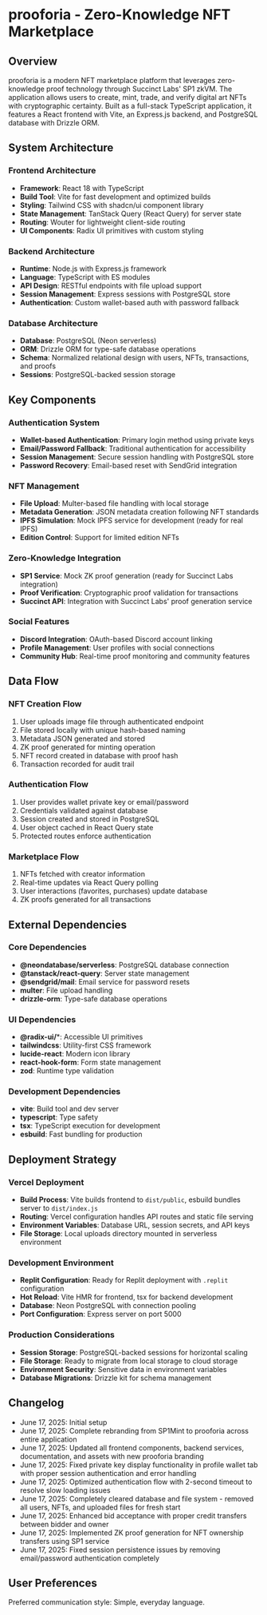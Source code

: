 # prooforia - Zero-Knowledge NFT Marketplace

## Overview

prooforia is a modern NFT marketplace platform that leverages zero-knowledge proof technology through Succinct Labs' SP1 zkVM. The application allows users to create, mint, trade, and verify digital art NFTs with cryptographic certainty. Built as a full-stack TypeScript application, it features a React frontend with Vite, an Express.js backend, and PostgreSQL database with Drizzle ORM.

## System Architecture

### Frontend Architecture
- **Framework**: React 18 with TypeScript
- **Build Tool**: Vite for fast development and optimized builds
- **Styling**: Tailwind CSS with shadcn/ui component library
- **State Management**: TanStack Query (React Query) for server state
- **Routing**: Wouter for lightweight client-side routing
- **UI Components**: Radix UI primitives with custom styling

### Backend Architecture
- **Runtime**: Node.js with Express.js framework
- **Language**: TypeScript with ES modules
- **API Design**: RESTful endpoints with file upload support
- **Session Management**: Express sessions with PostgreSQL store
- **Authentication**: Custom wallet-based auth with password fallback

### Database Architecture
- **Database**: PostgreSQL (Neon serverless)
- **ORM**: Drizzle ORM for type-safe database operations
- **Schema**: Normalized relational design with users, NFTs, transactions, and proofs
- **Sessions**: PostgreSQL-backed session storage

## Key Components

### Authentication System
- **Wallet-based Authentication**: Primary login method using private keys
- **Email/Password Fallback**: Traditional authentication for accessibility
- **Session Management**: Secure session handling with PostgreSQL store
- **Password Recovery**: Email-based reset with SendGrid integration

### NFT Management
- **File Upload**: Multer-based file handling with local storage
- **Metadata Generation**: JSON metadata creation following NFT standards
- **IPFS Simulation**: Mock IPFS service for development (ready for real IPFS)
- **Edition Control**: Support for limited edition NFTs

### Zero-Knowledge Integration
- **SP1 Service**: Mock ZK proof generation (ready for Succinct Labs integration)
- **Proof Verification**: Cryptographic proof validation for transactions
- **Succinct API**: Integration with Succinct Labs' proof generation service

### Social Features
- **Discord Integration**: OAuth-based Discord account linking
- **Profile Management**: User profiles with social connections
- **Community Hub**: Real-time proof monitoring and community features

## Data Flow

### NFT Creation Flow
1. User uploads image file through authenticated endpoint
2. File stored locally with unique hash-based naming
3. Metadata JSON generated and stored
4. ZK proof generated for minting operation
5. NFT record created in database with proof hash
6. Transaction recorded for audit trail

### Authentication Flow
1. User provides wallet private key or email/password
2. Credentials validated against database
3. Session created and stored in PostgreSQL
4. User object cached in React Query state
5. Protected routes enforce authentication

### Marketplace Flow
1. NFTs fetched with creator information
2. Real-time updates via React Query polling
3. User interactions (favorites, purchases) update database
4. ZK proofs generated for all transactions

## External Dependencies

### Core Dependencies
- **@neondatabase/serverless**: PostgreSQL database connection
- **@tanstack/react-query**: Server state management
- **@sendgrid/mail**: Email service for password resets
- **multer**: File upload handling
- **drizzle-orm**: Type-safe database operations

### UI Dependencies
- **@radix-ui/***: Accessible UI primitives
- **tailwindcss**: Utility-first CSS framework
- **lucide-react**: Modern icon library
- **react-hook-form**: Form state management
- **zod**: Runtime type validation

### Development Dependencies
- **vite**: Build tool and dev server
- **typescript**: Type safety
- **tsx**: TypeScript execution for development
- **esbuild**: Fast bundling for production

## Deployment Strategy

### Vercel Deployment
- **Build Process**: Vite builds frontend to `dist/public`, esbuild bundles server to `dist/index.js`
- **Routing**: Vercel configuration handles API routes and static file serving
- **Environment Variables**: Database URL, session secrets, and API keys
- **File Storage**: Local uploads directory mounted in serverless environment

### Development Environment
- **Replit Configuration**: Ready for Replit deployment with `.replit` configuration
- **Hot Reload**: Vite HMR for frontend, tsx for backend development
- **Database**: Neon PostgreSQL with connection pooling
- **Port Configuration**: Express server on port 5000

### Production Considerations
- **Session Storage**: PostgreSQL-backed sessions for horizontal scaling
- **File Storage**: Ready to migrate from local storage to cloud storage
- **Environment Security**: Sensitive data in environment variables
- **Database Migrations**: Drizzle kit for schema management

## Changelog

- June 17, 2025: Initial setup
- June 17, 2025: Complete rebranding from SP1Mint to prooforia across entire application
- June 17, 2025: Updated all frontend components, backend services, documentation, and assets with new prooforia branding
- June 17, 2025: Fixed private key display functionality in profile wallet tab with proper session authentication and error handling
- June 17, 2025: Optimized authentication flow with 2-second timeout to resolve slow loading issues
- June 17, 2025: Completely cleared database and file system - removed all users, NFTs, and uploaded files for fresh start
- June 17, 2025: Enhanced bid acceptance with proper credit transfers between bidder and owner
- June 17, 2025: Implemented ZK proof generation for NFT ownership transfers using SP1 service
- June 17, 2025: Fixed session persistence issues by removing email/password authentication completely

## User Preferences

Preferred communication style: Simple, everyday language.